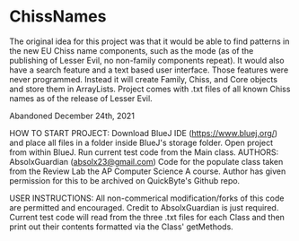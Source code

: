 # ChissNames
The original idea for this project was that it would be able to find patterns
in the new EU Chiss name components, such as the mode (as of the publishing of
Lesser Evil, no non-family components repeat). It would also have a search
feature and a text based user interface. Those features were never programmed.
Instead it will create Family, Chiss, and Core objects and store them in ArrayLists.
Project comes with .txt files of all known Chiss names as of the release of
Lesser Evil.

Abandoned December 24th, 2021

HOW TO START PROJECT: Download BlueJ IDE (https://www.bluej.org/) and place
all files in a folder inside BlueJ's storage folder. Open project from within
BlueJ. Run current test code from the Main class. 
AUTHORS: AbsolxGuardian (absolx23@gmail.com) Code for the populate class taken
from the Review Lab the AP Computer Science A course. Author has given permission
for this to be archived on QuickByte's Github repo.

USER INSTRUCTIONS: All non-commerical modification/forks of this code are 
permitted and encouraged. Credit to AbsolxGuardian is just required. Current
test code will read from the three .txt files for each Class and then print out
their contents formatted via the Class' getMethods.
